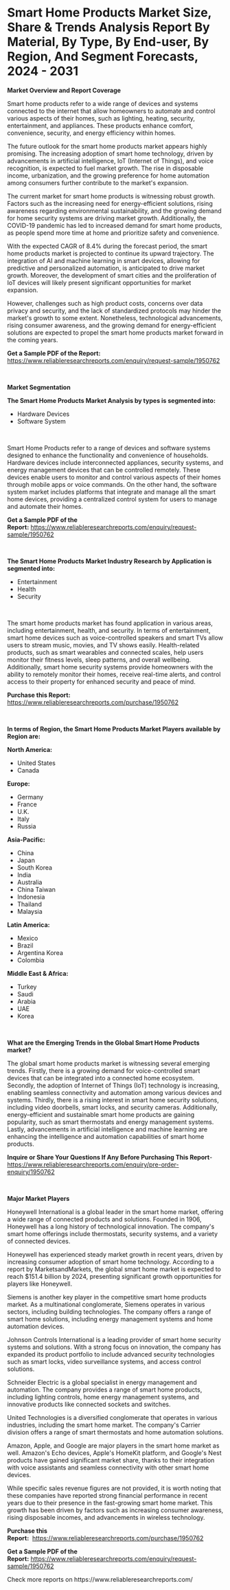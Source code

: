 <p><h1>Smart Home Products Market Size, Share & Trends Analysis Report By Material, By Type, By End-user, By Region, And Segment Forecasts, 2024 - 2031</h1></p><p><strong>Market Overview and Report Coverage</strong></p>
<p><p>Smart home products refer to a wide range of devices and systems connected to the internet that allow homeowners to automate and control various aspects of their homes, such as lighting, heating, security, entertainment, and appliances. These products enhance comfort, convenience, security, and energy efficiency within homes.</p><p>The future outlook for the smart home products market appears highly promising. The increasing adoption of smart home technology, driven by advancements in artificial intelligence, IoT (Internet of Things), and voice recognition, is expected to fuel market growth. The rise in disposable income, urbanization, and the growing preference for home automation among consumers further contribute to the market's expansion.</p><p>The current market for smart home products is witnessing robust growth. Factors such as the increasing need for energy-efficient solutions, rising awareness regarding environmental sustainability, and the growing demand for home security systems are driving market growth. Additionally, the COVID-19 pandemic has led to increased demand for smart home products, as people spend more time at home and prioritize safety and convenience.</p><p>With the expected CAGR of 8.4% during the forecast period, the smart home products market is projected to continue its upward trajectory. The integration of AI and machine learning in smart devices, allowing for predictive and personalized automation, is anticipated to drive market growth. Moreover, the development of smart cities and the proliferation of IoT devices will likely present significant opportunities for market expansion.</p><p>However, challenges such as high product costs, concerns over data privacy and security, and the lack of standardized protocols may hinder the market's growth to some extent. Nonetheless, technological advancements, rising consumer awareness, and the growing demand for energy-efficient solutions are expected to propel the smart home products market forward in the coming years.</p></p>
<p><strong>Get a Sample PDF of the Report:</strong> <a href="https://www.reliableresearchreports.com/enquiry/request-sample/1950762">https://www.reliableresearchreports.com/enquiry/request-sample/1950762</a></p>
<p>&nbsp;</p>
<p><strong>Market Segmentation</strong></p>
<p><strong>The Smart Home Products Market Analysis by types is segmented into:</strong></p>
<p><ul><li>Hardware Devices</li><li>Software System</li></ul></p>
<p>&nbsp;</p>
<p><p>Smart Home Products refer to a range of devices and software systems designed to enhance the functionality and convenience of households. Hardware devices include interconnected appliances, security systems, and energy management devices that can be controlled remotely. These devices enable users to monitor and control various aspects of their homes through mobile apps or voice commands. On the other hand, the software system market includes platforms that integrate and manage all the smart home devices, providing a centralized control system for users to manage and automate their homes.</p></p>
<p><strong>Get a Sample PDF of the Report:</strong>&nbsp;<a href="https://www.reliableresearchreports.com/enquiry/request-sample/1950762">https://www.reliableresearchreports.com/enquiry/request-sample/1950762</a></p>
<p>&nbsp;</p>
<p><strong>The Smart Home Products Market Industry Research by Application is segmented into:</strong></p>
<p><ul><li>Entertainment</li><li>Health</li><li>Security</li></ul></p>
<p>&nbsp;</p>
<p><p>The smart home products market has found application in various areas, including entertainment, health, and security. In terms of entertainment, smart home devices such as voice-controlled speakers and smart TVs allow users to stream music, movies, and TV shows easily. Health-related products, such as smart wearables and connected scales, help users monitor their fitness levels, sleep patterns, and overall wellbeing. Additionally, smart home security systems provide homeowners with the ability to remotely monitor their homes, receive real-time alerts, and control access to their property for enhanced security and peace of mind.</p></p>
<p><strong>Purchase this Report:</strong>&nbsp; <a href="https://www.reliableresearchreports.com/purchase/1950762">https://www.reliableresearchreports.com/purchase/1950762</a></p>
<p>&nbsp;</p>
<p><strong>In terms of Region, the Smart Home Products Market Players available by Region are:</strong></p>
<p>
    <p> <strong> North America: </strong>
        <ul>
            <li>United States</li>
            <li>Canada</li>
        </ul>
        </p> 
    <p> <strong> Europe: </strong>
        <ul>
            <li>Germany</li>
            <li>France</li>
            <li>U.K.</li>
            <li>Italy</li>
            <li>Russia</li>
        </ul>
        </p> 
    <p> <strong> Asia-Pacific: </strong>
        <ul>
            <li>China</li>
            <li>Japan</li>
            <li>South Korea</li>
            <li>India</li>
            <li>Australia</li>
            <li>China Taiwan</li>
            <li>Indonesia</li>
            <li>Thailand</li>
            <li>Malaysia</li>
        </ul>
        </p> 
    <p> <strong> Latin America: </strong>
        <ul>
            <li>Mexico</li>
            <li>Brazil</li>
            <li>Argentina Korea</li>
            <li>Colombia</li>
        </ul>
        </p> 
    <p> <strong> Middle East & Africa: </strong>
        <ul>
            <li>Turkey</li>
            <li>Saudi</li>
            <li>Arabia</li>
            <li>UAE</li>
            <li>Korea</li>
        </ul>
    </p>
    </p>
<p>&nbsp;</p>
<p><strong>What are the Emerging Trends in the Global Smart Home Products market?</strong></p>
<p><p>The global smart home products market is witnessing several emerging trends. Firstly, there is a growing demand for voice-controlled smart devices that can be integrated into a connected home ecosystem. Secondly, the adoption of Internet of Things (IoT) technology is increasing, enabling seamless connectivity and automation among various devices and systems. Thirdly, there is a rising interest in smart home security solutions, including video doorbells, smart locks, and security cameras. Additionally, energy-efficient and sustainable smart home products are gaining popularity, such as smart thermostats and energy management systems. Lastly, advancements in artificial intelligence and machine learning are enhancing the intelligence and automation capabilities of smart home products.</p></p>
<p><strong>Inquire or Share Your Questions If Any Before Purchasing This Report</strong>- <a href="https://www.reliableresearchreports.com/enquiry/pre-order-enquiry/1950762">https://www.reliableresearchreports.com/enquiry/pre-order-enquiry/1950762</a></p>
<p>&nbsp;</p>
<p><strong>Major Market Players</strong></p>
<p><p>Honeywell International is a global leader in the smart home market, offering a wide range of connected products and solutions. Founded in 1906, Honeywell has a long history of technological innovation. The company's smart home offerings include thermostats, security systems, and a variety of connected devices.</p><p>Honeywell has experienced steady market growth in recent years, driven by increasing consumer adoption of smart home technology. According to a report by MarketsandMarkets, the global smart home market is expected to reach $151.4 billion by 2024, presenting significant growth opportunities for players like Honeywell.</p><p>Siemens is another key player in the competitive smart home products market. As a multinational conglomerate, Siemens operates in various sectors, including building technologies. The company offers a range of smart home solutions, including energy management systems and home automation devices.</p><p>Johnson Controls International is a leading provider of smart home security systems and solutions. With a strong focus on innovation, the company has expanded its product portfolio to include advanced security technologies such as smart locks, video surveillance systems, and access control solutions.</p><p>Schneider Electric is a global specialist in energy management and automation. The company provides a range of smart home products, including lighting controls, home energy management systems, and innovative products like connected sockets and switches.</p><p>United Technologies is a diversified conglomerate that operates in various industries, including the smart home market. The company's Carrier division offers a range of smart thermostats and home automation solutions.</p><p>Amazon, Apple, and Google are major players in the smart home market as well. Amazon's Echo devices, Apple's HomeKit platform, and Google's Nest products have gained significant market share, thanks to their integration with voice assistants and seamless connectivity with other smart home devices.</p><p>While specific sales revenue figures are not provided, it is worth noting that these companies have reported strong financial performance in recent years due to their presence in the fast-growing smart home market. This growth has been driven by factors such as increasing consumer awareness, rising disposable incomes, and advancements in wireless technology.</p></p>
<p><strong>Purchase this Report:</strong>&nbsp;&nbsp;<a href="https://www.reliableresearchreports.com/purchase/1950762">https://www.reliableresearchreports.com/purchase/1950762</a></p>
<p></p>
<p><strong>Get a Sample PDF of the Report:</strong>&nbsp;<a href="https://www.reliableresearchreports.com/enquiry/request-sample/1950762">https://www.reliableresearchreports.com/enquiry/request-sample/1950762</a></p>
<p>Check more reports on https://www.reliableresearchreports.com/</p>